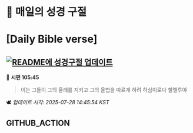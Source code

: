 # 🙏 매일의 성경 구절
# [Daily Bible verse]
## [![README에 성경구절 업데이트](https://github.com/DONGSUKA/first_test/actions/workflows/update-readme-bible.yml/badge.svg)](https://github.com/DONGSUKA/first_test/actions/workflows/update-readme-bible.yml)
<!-- START_BIBLE_VERSE -->
📖 **시편 105:45**
> 이는 그들이 그의 율례를 지키고 그의 율법을 따르게 하려 하심이로다 할렐루야

🕊️ _업데이트 시각: 2025-07-28 14:45:54 KST_
  <!-- END_BIBLE_VERSE -->
## GITHUB_ACTION

